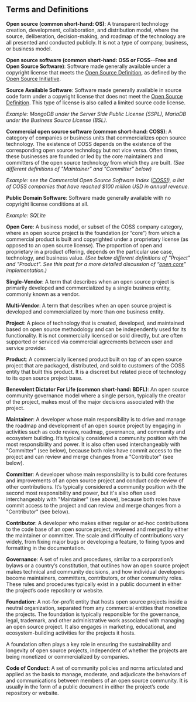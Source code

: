 ## Terms and Definitions ##

**Open source (common short-hand: OS)**: A transparent technology creation, development, collaboration, and distribution model, where the source, deliberation, decision-making, and roadmap of the technology are all presented and conducted publicly. It is not a type of company, business, or business model. 

**Open source software (common short-hand: OSS or FOSS--Free and Open Source Software)**: Software made generally available under a copyright license that meets the [Open Source Definition](https://opensource.org/osd-annotated), as defined by the [Open Source Initiative](https://opensource.org/). 

**Source Available Software**: Software made generally available in source code form under a copyright license that does not meet the [Open Source Definition](https://opensource.org/osd-annotated). This type of license is also called a limited source code license.

*Example: MongoDB under the Server Side Public License (SSPL), MariaDB under the Business Source License (BSL).*

**Commercial open source software (common short-hand: COSS)**: A category of companies or business units that commercializes open source technology. The existence of COSS depends on the existence of the corresponding open source technology but not vice versa. Often times, these businesses are founded or led by the core maintainers and committers of the open source technology from which they are built. *(See different definitions of "Maintainer" and "Committer" below)*

*Example: see the Commercial Open Source Software Index ([COSSI](https://docs.google.com/spreadsheets/d/17nKMpi_Dh5slCqzLSFBoWMxNvWiwt2R-t4e_l7LPLhU/edit#gid=0)), a list of COSS companies that have reached $100 million USD in annual revenue.*  

**Public Domain Software**: Software made generally available with no copyright license conditions at all. 

*Example: SQLite*

**Open Core**: A business model, or subset of the COSS company category, where an open source project is the foundation (or “core”) from which a commercial product is built and copyrighted under a proprietary license (as opposed to an open source license). The proportion of open and proprietary in a product offering, depends on the particular use case, technology, and business value. *(See below different definitions of "Project" and "Product". See this post for a more detailed discussion of “[open core](https://coss.media/open-core-definition-examples-tradeoffs/)” implementation.)*  

**Single-Vendor**: A term that describes when an open source project is primarily developed and commercialized by a single business entity, commonly known as a vendor. 

**Multi-Vendor**: A term that describes when an open source project is developed and commercialized by more than one business entity. 

**Project**: A piece of technology that is created, developed, and maintained based on open source methodology and can be independently used for its functionality. It is not commercially licensed or sold directly, but are often supported or serviced via commercial agreements between user and service provider.

**Product**: A commercially licensed product built on top of an open source project that are packaged, distributed, and sold to customers of the COSS entity that built this product. It is a discreet but related piece of technology to its open source project base. 

**Benevolent Dictator For Life (common short-hand: BDFL)**: An open source community governance model where a single person, typically the creator of the project, makes most of the major decisions associated with the project. 

**Maintainer**: A developer whose main responsibility is to drive and manage the roadmap and development of an open source project by engaging in activities such as code review, roadmap, governance, and community and ecosystem building. It’s typically considered a community position with the most responsibility and power. It is also often used interchangeably with "Committer" (see below), because both roles have commit access to the project and can review and merge changes from a "Contributor" (see below). 

**Committer**: A developer whose main responsibility is to build core features and improvements of an open source project and conduct code review of other contributions. It’s typically considered a community position with the second most responsibility and power, but it's also often used interchangeably with "Maintainer" (see above), because both roles have commit access to the project and can review and merge changes from a "Contributor" (see below).

**Contributor**: A developer who makes either regular or ad-hoc contributions to the code base of an open source project, reviewed and merged by either the maintainer or committer. The scale and difficulty of contributions vary widely, from fixing major bugs or developing a feature, to fixing typos and formatting in the documentation. 

**Governance**: A set of rules and procedures, similar to a corporation’s bylaws or a country’s constitution, that outlines how an open source project makes technical and community decisions, and how individual developers become maintainers, committers, contributors, or other community roles. These rules and procedures typically exist in a public document in either the project’s code repository or website.

**Foundation**: A not-for-profit entity that hosts open source projects inside a neutral organization, separated from any commercial entities that monetize the projects. The foundation is typically responsible for the governance, legal, trademark, and other administrative work associated with managing an open source project. It also engages in marketing, educational, and ecosystem-building activities for the projects it hosts. 

A foundation often plays a key role in ensuring the sustainability and longevity of open source projects, independent of whether the projects are being monetized or commercialized by companies. 

**Code of Conduct**: A set of community policies and norms articulated and applied as the basis to manage, moderate, and adjudicate the behaviors of and communications between members of an open source community. It is usually in the form of a public document in either the project’s code repository or website.
